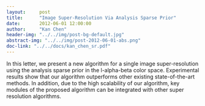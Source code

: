 ```yaml
---
layout:     post
title:      "Image Super-Resolution Via Analysis Sparse Prior"
date:       2012-06-01 12:00:00
author:     "Kan Chen"
header-img: "../../img/post-bg-default.jpg"
abstract-img: "../../img/post-2012-06-01-abs.png"
doc-link: "../../docs/kan_chen_sr.pdf"
---
```


<p class="bigger_p_font">In this letter, we present a new algorithm for a single image super-resolution using the analysis sparse prior in the l-alpha-beta color space. Experimental results show that our algorithm outperforms other existing state-of-the-art methods. In addition, due to the high scalability of our algorithm, key modules of the proposed algorithm can be integrated with other super resolution
algorithms.</p>